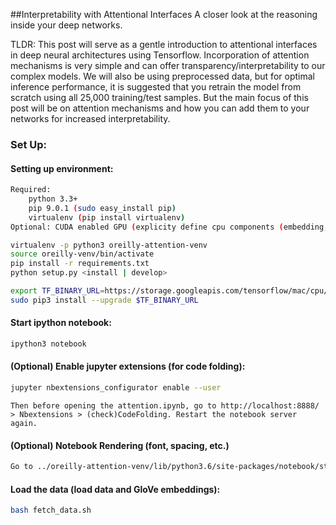 ##Interpretability with Attentional Interfaces
A closer look at the reasoning inside your deep networks.

TLDR: This post will serve as a gentle introduction to attentional interfaces in deep neural architectures using Tensorflow. Incorporation of attention mechanisms is very simple and can offer transparency/interpretability to our complex models. We will also be using preprocessed data, but for optimal inference performance, it is suggested that you retrain the model from scratch using all 25,000 training/test samples. But the main focus of this post will be on attention mechanisms and how you can add them to your networks for increased interpretability.

### Set Up:
#### Setting up environment:

```bash
Required:
    python 3.3+
    pip 9.0.1 (sudo easy_install pip)
    virtualenv (pip install virtualenv)
Optional: CUDA enabled GPU (explicity define cpu components (embedding, etc.)
```

```bash
virtualenv -p python3 oreilly-attention-venv
source oreilly-venv/bin/activate
pip install -r requirements.txt
python setup.py <install | develop>
```

```bash
export TF_BINARY_URL=https://storage.googleapis.com/tensorflow/mac/cpu/tensorflow-0.12.1-py3-none-any.whl
sudo pip3 install --upgrade $TF_BINARY_URL
```

#### Start ipython notebook:
```bash
ipython3 notebook
```

#### (Optional) Enable jupyter extensions (for code folding):
```bash
jupyter nbextensions_configurator enable --user
```
    Then before opening the attention.ipynb, go to http://localhost:8888/ > Nbextensions > (check)CodeFolding. Restart the notebook server again.
    
#### (Optional) Notebook Rendering (font, spacing, etc.)
```bash
Go to ../oreilly-attention-venv/lib/python3.6/site-packages/notebook/static/custom and replace custom.css with the custom.css in our attention directory. (Credit: https://raw.githubusercontent.com/titipata/customize_ipython_notebook/master/custom.css)
```

#### Load the data (load data and GloVe embeddings):
```bash
bash fetch_data.sh
```
